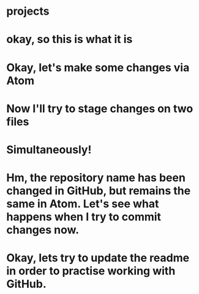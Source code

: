 # projects
# okay, so this is what it is
# Okay, let's make some changes via Atom
# Now I'll try to stage changes on two files
# Simultaneously!
# Hm, the repository name has been changed in GitHub, but remains the same in Atom. Let's see what happens when I try to commit changes now.
# Okay, lets try to update the readme in order to practise working with GitHub.
